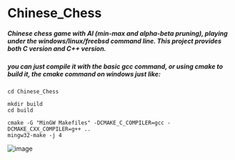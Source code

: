 # Chinese_Chess
##### Chinese chess game with AI (min-max and alpha-beta pruning), playing under the windows/linux/freebsd command line. This project provides both C version and C++ version.
##### you can just compile it with the basic gcc command, or using cmake to build it, the cmake command on windows just like:
```shell
cd Chinese_Chess

mkdir build
cd build

cmake -G "MinGW Makefiles" -DCMAKE_C_COMPILER=gcc -DCMAKE_CXX_COMPILER=g++ ..
mingw32-make -j 4
```

![image](https://github.com/user-attachments/assets/992ded9c-5f67-4a4b-b0f8-6e630cbc7a63)

